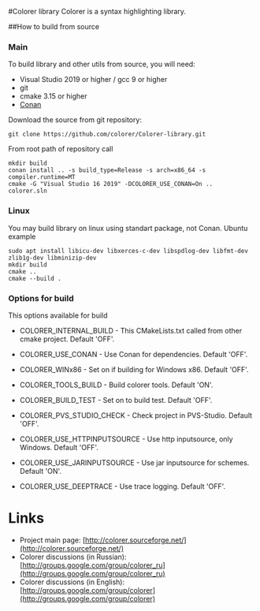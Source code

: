 #Colorer library
Colorer is a syntax highlighting library.
  
##How to build from source

### Main 
To build library and other utils from source, you will need:

  * Visual Studio 2019 or higher / gcc 9 or higher
  * git
  * cmake 3.15 or higher
  * [Conan](https://conan.io)

Download the source from git repository:

    git clone https://github.com/colorer/Colorer-library.git
 
From root path of repository call
    
    mkdir build
    conan install .. -s build_type=Release -s arch=x86_64 -s compiler.runtime=MT
    cmake -G "Visual Studio 16 2019" -DCOLORER_USE_CONAN=On ..
    colorer.sln

### Linux
You may build library on linux using standart package, not Conan.
Ubuntu example

    sudo apt install libicu-dev libxerces-c-dev libspdlog-dev libfmt-dev zlib1g-dev libminizip-dev
    mkdir build
    cmake ..
    cmake --build .

### Options for build
This options available for build

  * COLORER_INTERNAL_BUILD - This CMakeLists.txt called from other cmake project. Default 'OFF'.
  * COLORER_USE_CONAN - Use Conan for dependencies. Default 'OFF'.
  * COLORER_WINx86 - Set on if building for Windows x86. Default 'OFF'.
  * COLORER_TOOLS_BUILD - Build colorer tools. Default 'ON'.
  * COLORER_BUILD_TEST - Set on to build test. Default 'OFF'.
  * COLORER_PVS_STUDIO_CHECK - Check project in PVS-Studio. Default 'OFF'.


  * COLORER_USE_HTTPINPUTSOURCE - Use http inputsource, only Windows. Default 'OFF'. 
  * COLORER_USE_JARINPUTSOURCE - Use jar inputsource for schemes. Default 'ON'.
  * COLORER_USE_DEEPTRACE - Use trace logging. Default 'OFF'.

Links
========================

* Project main page: [http://colorer.sourceforge.net/](http://colorer.sourceforge.net/)
* Colorer discussions (in Russian): [http://groups.google.com/group/colorer_ru](http://groups.google.com/group/colorer_ru)
* Colorer discussions (in English): [http://groups.google.com/group/colorer](http://groups.google.com/group/colorer)
